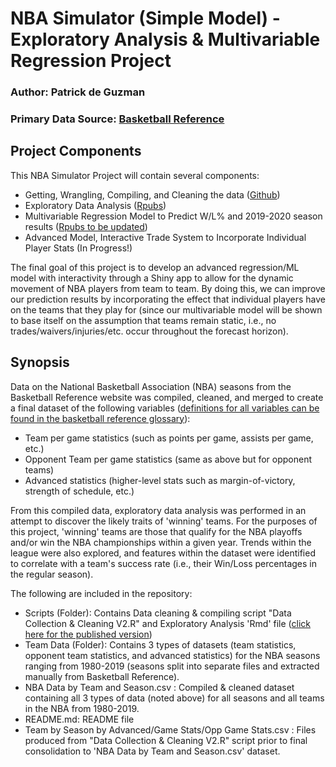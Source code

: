 # NBA Simulator (Simple Model) - Exploratory Analysis & Multivariable Regression Project
### Author: Patrick de Guzman
### Primary Data Source: [Basketball Reference](https://www.basketball-reference.com/)

## Project Components  
This NBA Simulator Project will contain several components:  
- Getting, Wrangling, Compiling, and Cleaning the data ([Github](https://github.com/Patrickdg/NBA-Simulator---Simple-Model/blob/master/Scripts/Data%20Collection%20and%20Cleaning%20V2.R))  
- Exploratory Data Analysis ([Rpubs](http://rpubs.com/patrickdg/NBAPredictorEDA))  
- Multivariable Regression Model to Predict W/L% and 2019-2020 season results ([Rpubs to be updated]())  
- Advanced Model, Interactive Trade System to Incorporate Individual Player Stats (In Progress!)  

The final goal of this project is to develop an advanced regression/ML model with interactivity through a Shiny app to allow for the dynamic movement of NBA players from team to team. By doing this, we can improve our prediction results by incorporating the effect that individual players have on the teams that they play for (since our multivariable model will be shown to base itself on the assumption that teams remain static, i.e., no trades/waivers/injuries/etc. occur throughout the forecast horizon).  

## Synopsis
Data on the National Basketball Association (NBA) seasons from the Basketball Reference website was compiled, cleaned, and merged to create a final dataset of the following variables ([definitions for all variables can be found in the basketball reference glossary](https://www.basketball-reference.com/about/glossary.html)):  
- Team per game statistics (such as points per game, assists per game, etc.)  
- Opponent Team per game statistics (same as above but for opponent teams)  
- Advanced statistics (higher-level stats such as margin-of-victory, strength of schedule, etc.)  

From this compiled data, exploratory data analysis was performed in an attempt to discover the likely traits of 'winning' teams. For the purposes of this project, 'winning' teams are those that qualify for the NBA playoffs and/or win the NBA championships within a given year. 
Trends within the league were also explored, and features within the dataset were identified to correlate with a team's success rate (i.e., their Win/Loss percentages in the regular season). 

The following are included in the repository:  
- Scripts (Folder): Contains Data cleaning & compiling script "Data Collection & Cleaning V2.R" and Exploratory Analysis 'Rmd' file ([click here for the published version](http://rpubs.com/patrickdg/NBAPredictorEDA))  
- Team Data (Folder): Contains 3 types of datasets (team statistics, opponent team statistics, and advanced statistics) for the NBA seasons ranging from 1980-2019 (seasons split into separate files and extracted manually from Basketball Reference).  
- NBA Data by Team and Season.csv : Compiled & cleaned dataset containing all 3 types of data (noted above) for all seasons and all teams in the NBA from 1980-2019.  
- README.md: README file  
- Team by Season by Advanced/Game Stats/Opp Game Stats.csv : Files produced from "Data Collection & Cleaning V2.R" script prior to final consolidation to 'NBA Data by Team and Season.csv' dataset.  

